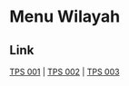 # Menu Wilayah

## Link

[TPS 001](https://github.com/gigit-pemilu/pemilu-2024-71-sulawesi-utara/tree/main/pilpres/hitung-suara/sub/71-sulawesi-utara/sub/10-bolaang-mongondow-timur/sub/04-modayag/sub/2016-purworejo-tengah/sub/001-tps)
 | 
[TPS 002](https://github.com/gigit-pemilu/pemilu-2024-71-sulawesi-utara/tree/main/pilpres/hitung-suara/sub/71-sulawesi-utara/sub/10-bolaang-mongondow-timur/sub/04-modayag/sub/2016-purworejo-tengah/sub/002-tps)
 | 
[TPS 003](https://github.com/gigit-pemilu/pemilu-2024-71-sulawesi-utara/tree/main/pilpres/hitung-suara/sub/71-sulawesi-utara/sub/10-bolaang-mongondow-timur/sub/04-modayag/sub/2016-purworejo-tengah/sub/003-tps)

